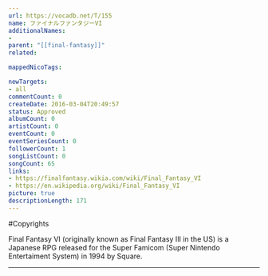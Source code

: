 ```yaml
---
url: https://vocadb.net/T/155
name: ファイナルファンタジーVI
additionalNames: 
- 
parent: "[[final-fantasy]]"
related:

mappedNicoTags:

newTargets:
- all
commentCount: 0
createDate: 2016-03-04T20:49:57
status: Approved
albumCount: 0
artistCount: 0
eventCount: 0
eventSeriesCount: 0
followerCount: 1
songListCount: 0
songCount: 65
links: 
- https://finalfantasy.wikia.com/wiki/Final_Fantasy_VI
- https://en.wikipedia.org/wiki/Final_Fantasy_VI
picture: true
descriptionLength: 171
---
```


#Copyrights

Final Fantasy VI (originally known as Final Fantasy III in the US) is a Japanese RPG released for the Super Famicom (Super Nintendo Entertaiment System) in 1994 by Square.

---

